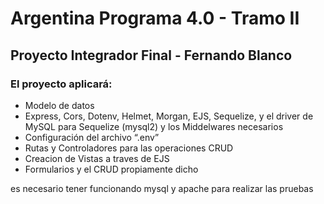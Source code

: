 # Argentina Programa 4.0 - Tramo II

## Proyecto Integrador Final - Fernando Blanco

### El proyecto aplicará:

- Modelo de datos
- Express, Cors, Dotenv, Helmet, Morgan, EJS, Sequelize, y el driver
  de MySQL para Sequelize (mysql2) y los Middelwares necesarios
- Configuración del archivo “.env”
- Rutas y Controladores para las operaciones CRUD
- Creacion de Vistas a traves de EJS
- Formularios y el CRUD propiamente dicho

es necesario tener funcionando mysql y apache para realizar las pruebas
